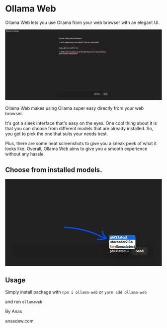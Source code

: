 # Ollama Web
Ollama Web lets you use Ollama from your web browser with an elegant UI.

![Ollama Web](https://raw.githubusercontent.com/Anas-Dew/ollama-web/master/static/blob/chat.png?token=GHSAT0AAAAAACCEO4OAOHKVITOMPD2GWI6MZRN7YQQ)

Ollama Web makes using Ollama super easy directly from your web browser.

It's got a sleek interface that's easy on the eyes. One cool thing about it is that you can choose from different models that are already installed. So, you get to pick the one that suits your needs best. 

Plus, there are some neat screenshots to give you a sneak peek of what it looks like. Overall, Ollama Web aims to give you a smooth experience without any hassle.


## Choose from installed models.

![Ollama Web](https://raw.githubusercontent.com/Anas-Dew/ollama-web/master/static/blob/models.png?token=GHSAT0AAAAAACCEO4OABLGV2YHREVX3OABMZRN723Q)


## Usage

Simply install package with <code>npm i ollama-web</code> or <code>yarn add ollama-web</code>

and run <code>ollamaweb</code>


By Anas

anasdew.com